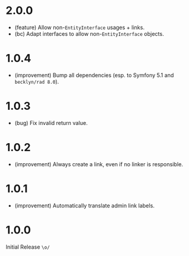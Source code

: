 2.0.0
=====

*   (feature) Allow non-`EntityInterface` usages + links.
*   (bc) Adapt interfaces to allow non-`EntityInterface` objects.


1.0.4
=====

*   (improvement) Bump all dependencies (esp. to Symfony 5.1 and `becklyn/rad 8.0`).


1.0.3
=====

*   (bug) Fix invalid return value.


1.0.2
=====

*   (improvement) Always create a link, even if no linker is responsible.


1.0.1
=====

*   (improvement) Automatically translate admin link labels.


1.0.0
=====

Initial Release `\o/`

